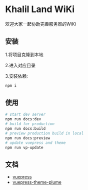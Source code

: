 # Khalil Land WiKi

欢迎大家一起协助完善服务器的WiKi

## 安装

1.将项目克隆到本地

2.进入对应目录

3.安装依赖:

```sh
npm i
```

## 使用

```sh
# start dev server
npm run docs:dev
# build for production
npm run docs:build
# preview production build in local
npm run docs:preview
# update vuepress and theme
npm run vp-update
```

## 文档

- [vuepress](https://vuepress.vuejs.org/)
- [vuepress-theme-plume](https://theme-plume.vuejs.press/)
